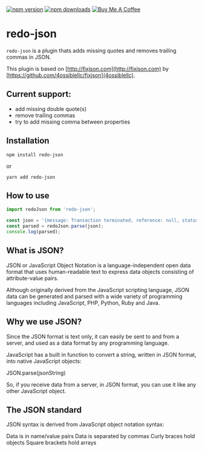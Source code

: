 [![npm version](https://badge.fury.io/js/redo-json.svg)](https://badge.fury.io/js/redo-json)
[![npm downloads](https://img.shields.io/npm/dt/redo-json.svg)](https://badge.fury.io/js/redo-json)
[![Buy Me A Coffee](https://img.shields.io/badge/Donate-Buy%20Me%20A%20Coffee-yellow.svg)](https://www.buymeacoffee.com/emekaihedoro)

# redo-json

`redo-json` is a plugin thats adds missing quotes and removes trailing commas in JSON.

This plugin is based on [http://fixjson.com](http://fixjson.com) by [https://github.com/4ossiblellc/fixjson](4ossiblellc).

## Current support:
* add missing double quote(s)
* remove trailing commas
* try to add missing comma between properties

## Installation

    npm install redo-json
	
or
	
	yarn add redo-json

## How to use

```js
import redoJson from 'redo-json';

const json = '{message: Transaction terminated, reference: null, status: false, method: card, verify: false}';
const parsed = redoJson.parse(json);
console.log(parsed);

```

## What is JSON?
JSON or JavaScript Object Notation is a language-independent open data format that uses human-readable text to express data objects consisting of attribute-value pairs.

Although originally derived from the JavaScript scripting language, JSON data can be generated and parsed with a wide variety of programming languages including JavaScript, PHP, Python, Ruby and Java.

## Why we use JSON?
Since the JSON format is text only, it can easily be sent to and from a server, and used as a data format by any programming language.

JavaScript has a built in function to convert a string, written in JSON format, into native JavaScript objects: 

JSON.parse(jsonString)

So, if you receive data from a server, in JSON format, you can use it like any other JavaScript object.

## The JSON standard
JSON syntax is derived from JavaScript object notation syntax:

Data is in name/value pairs
Data is separated by commas
Curly braces hold objects
Square brackets hold arrays
